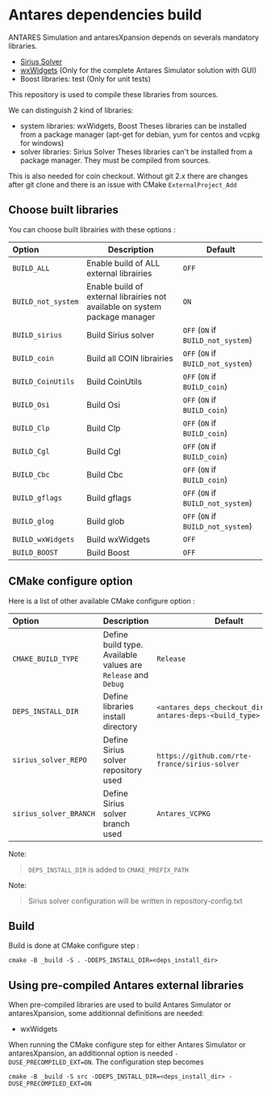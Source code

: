 # Antares dependencies build

 ANTARES Simulation and antaresXpansion depends on severals mandatory libraries.
 - [Sirius Solver](https://github.com/rte-france/sirius-solver)
 - [wxWidgets](https://github.com/wxWidgets/wxWidgets)
 (Only for the complete Antares Simulator solution with GUI)
 - Boost libraries: test (Only for unit tests)

This repository is used to compile these libraries from sources.

We can distinguish 2 kind of libraries:
- system libraries: wxWidgets, Boost
Theses libraries can be installed from a package manager (apt-get for debian, yum for centos and vcpkg for windows)
- solver libraries: Sirius Solver
Theses libraries can't be installed from a package manager. They must be compiled from sources.

This is also needed for coin checkout. Without git 2.x there are changes after git clone and there is an issue with CMake `ExternalProject_Add`

## Choose built libraries
You can choose built librairies with these options :

|Option | Description | Default |
|:-------|-------|-------|
|`BUILD_ALL`|Enable build of ALL external librairies| `OFF`|
|`BUILD_not_system`|Enable build of external librairies not available on system package manager | `ON`|
|`BUILD_sirius`|Build Sirius solver | `OFF` (`ON` if `BUILD_not_system`)|
|`BUILD_coin`|Build all COIN librairies | `OFF` (`ON` if `BUILD_not_system`)|
|`BUILD_CoinUtils`|Build CoinUtils | `OFF` (`ON` if `BUILD_coin`)|
|`BUILD_Osi`|Build Osi | `OFF` (`ON` if `BUILD_coin`)|
|`BUILD_Clp`|Build Clp | `OFF` (`ON` if `BUILD_coin`)|
|`BUILD_Cgl`|Build Cgl | `OFF` (`ON` if `BUILD_coin`)|
|`BUILD_Cbc`|Build Cbc | `OFF` (`ON` if `BUILD_coin`)|
|`BUILD_gflags`|Build gflags | `OFF` (`ON` if `BUILD_not_system`)|
|`BUILD_glog`|Build glob | `OFF` (`ON` if `BUILD_not_system`)|
|`BUILD_wxWidgets`|Build wxWidgets | `OFF`|
|`BUILD_BOOST`|Build Boost | `OFF`|

## CMake configure option

Here is a list of other available CMake configure option :

|Option | Description | Default |
|:-------|-------|-------|
|`CMAKE_BUILD_TYPE` |Define build type. Available values are `Release` and `Debug`  | `Release`|
|`DEPS_INSTALL_DIR`|Define libraries install directory| `<antares_deps_checkout_dir>/../rte-antares-deps-<build_type>`|
|`sirius_solver_REPO`| Define Sirius solver repository used| `https://github.com/rte-france/sirius-solver`|
|`sirius_solver_BRANCH`| Define Sirius solver branch used| `Antares_VCPKG`|

Note:
> `DEPS_INSTALL_DIR` is added to `CMAKE_PREFIX_PATH`

Note:
> Sirius solver configuration will be written in repository-config.txt
## Build
Build is done at CMake configure step :

`cmake -B _build -S . -DDEPS_INSTALL_DIR=<deps_install_dir>`

## Using pre-compiled Antares external libraries
When pre-compiled libraries are used to build Antares Simulator or antaresXpansion, some additionnal definitions are needed:
- wxWidgets

When running the CMake configure step for either Antares Simulator or antaresXpansion, an additionnal option is needed `-DUSE_PRECOMPILED_EXT=ON`.
The configuration step becomes

`cmake -B _build -S src -DDEPS_INSTALL_DIR=<deps_install_dir> -DUSE_PRECOMPILED_EXT=ON`
